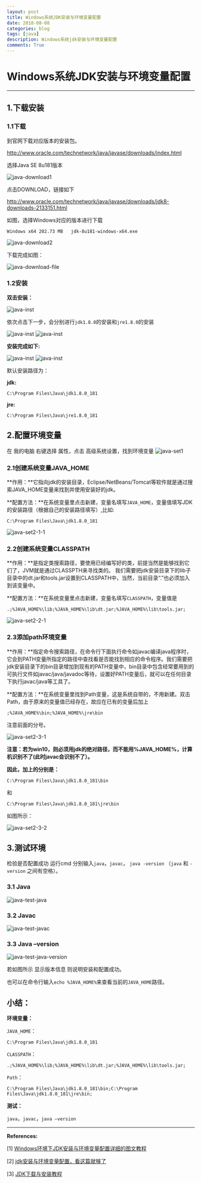 ```yaml
---
layout: post
title: Windows系统JDK安装与环境变量配置
date: 2018-08-08
categories: blog
tags: [java]
description: Windows系统jdk安装与环境变量配置
comments: True
---
```


# Windows系统JDK安装与环境变量配置

---

## 1.下载安装

### 1.1下载

到官网下载对应版本的安装包。

<a href="http://www.oracle.com/technetwork/java/javase/downloads/index.html" target="_blank">http://www.oracle.com/technetwork/java/javase/downloads/index.html</a>

选择Java SE 8u181版本

![java-download1](/img/20180808/java-download1.jpg)

点击DOWNLOAD，链接如下

<a href="http://www.oracle.com/technetwork/java/javase/downloads/jdk8-downloads-2133151.html" target="_blank">http://www.oracle.com/technetwork/java/javase/downloads/jdk8-downloads-2133151.html</a>

如图，选择Windows对应的版本进行下载

`Windows x64 202.73 MB   jdk-8u181-windows-x64.exe`

![java-download2](/img/20180808/java-download2.jpg)

下载完成如图：

![java-download-file](/img/20180808/java-download-file.jpg "安装包")

### 1.2安装

**双击安装：**

![java-inst](/img/20180808/java-inst1.jpg "java install")

依次点击下一步，会分别进行`jdk1.8.0`的安装和`jre1.8.0`的安装

![java-inst](/img/20180808/java-inst2.jpg "java install")
![java-inst](/img/20180808/java-inst3.jpg "java install")

**安装完成如下:**

![java-inst](/img/20180808/java-inst4.jpg "java finish")
![java-inst](/img/20180808/java-inst5.jpg "java finish")

默认安装路径为：

**jdk:**

```
C:\Program Files\Java\jdk1.8.0_181
```

**jre:**

```
C:\Program Files\Java\jre1.8.0_181
```

## 2.配置环境变量

在 我的电脑 右键选择 属性，点击 高级系统设置，找到环境变量
![java-set1](/img/20180808/java-set1.jpg)

### 2.1创建系统变量JAVA_HOME

**作用：**它指向jdk的安装目录，Eclipse/NetBeans/Tomcat等软件就是通过搜索JAVA_HOME变量来找到并使用安装好的jdk。

**配置方法：**在系统变量里点击新建，变量名填写`JAVA_HOME`，变量值填写JDK的安装路径（根据自己的安装路径填写）,比如: 

```
C:\Program Files\Java\jdk1.8.0_181
```

![java-set2-1-1](/img/20180808/java-set-javahome.jpg)

### 2.2创建系统变量CLASSPATH

**作用：**是指定类搜索路径，要使用已经编写好的类，前提当然是能够找到它们了，JVM就是通过CLASSPTH来寻找类的。
我们需要把jdk安装目录下的lib子目录中的dt.jar和tools.jar设置到CLASSPATH中，当然，当前目录“.”也必须加入到该变量中。

**配置方法：**在系统变量里点击新建，变量名填写`CLASSPATH`，变量值是

```
.;%JAVA_HOME%\lib;%JAVA_HOME%\lib\dt.jar;%JAVA_HOME%\lib\tools.jar;
```


![java-set2-2-1](/img/20180808/java-set-classpath.jpg)

### 2.3添加path环境变量

**作用：**指定命令搜索路径，在命令行下面执行命令如javac编译java程序时，它会到PATH变量所指定的路径中查找看是否能找到相应的命令程序。我们需要把jdk安装目录下的bin目录增加到现有的PATH变量中，bin目录中包含经常要用到的可执行文件如javac/java/javadoc等待，设置好PATH变量后，就可以在任何目录下执行javac/java等工具了。

**配置方法：**在系统变量里找到Path变量，这是系统自带的，不用新建。双击Path，由于原来的变量值已经存在，故应在已有的变量后加上

```
;%JAVA_HOME%\bin;%JAVA_HOME%\jre\bin
```

注意前面的分号。

![java-set2-3-1](/img/20180808/java-set-path.jpg)

**注意：若为win10，则必须用jdk的绝对路径，而不能用%JAVA_HOME%，计算机识别不了(此时javac会识别不了）。**

**因此，加上的分别是：**

```
C:\Program Files\Java\jdk1.8.0_181\bin
```

和

```
C:\Program Files\Java\jdk1.8.0_181\jre\bin
```

如图所示：

![java-set2-3-2](/img/20180808/java-set-path2.jpg)

## 3.测试环境
检验是否配置成功 运行cmd 分别输入`java`，`javac`， `java -version` （`java` 和 `-version` 之间有空格）。

### 3.1 Java

![java-test-java](/img/20180808/java-test-java.jpg)

### 3.2 Javac

![java-test-javac](/img/20180808/java-test-javac.jpg)

### 3.3 Java –version

![java-test-java-version](/img/20180808/java-test-java-version.jpg)

若如图所示 显示版本信息 则说明安装和配置成功。

也可以在命令行输入`echo %JAVA_HOME%`来查看当前的`JAVA_HOME`路径。

## 小结：

**环境变量：**

`JAVA_HOME`：

```
C:\Program Files\Java\jdk1.8.0_181
```

`CLASSPATH`：

```
.;%JAVA_HOME%\lib;%JAVA_HOME%\lib\dt.jar;%JAVA_HOME%\lib\tools.jar;
```

`Path`：

```
C:\Program Files\Java\jdk1.8.0_181\bin;C:\Program Files\Java\jdk1.8.0_181\jre\bin;
```


**测试：**

`java`，`javac`，`java –version`

---

**References:**

[1] [Windows环境下JDK安装与环境变量配置详细的图文教程](https://www.cnblogs.com/liuhongfeng/p/4177568.html)

[2] [jdk安装与环境变量配置，看这篇就够了](https://blog.csdn.net/shenshizhong/article/details/77391728)

[3] [JDK下载与安装教程](https://blog.csdn.net/u012934325/article/details/73441617)
